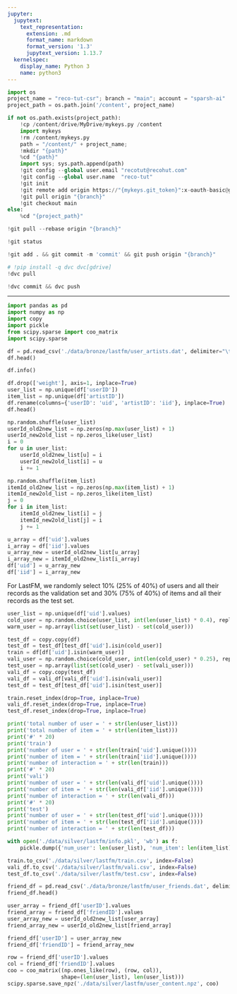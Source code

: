 ```yaml
---
jupyter:
  jupytext:
    text_representation:
      extension: .md
      format_name: markdown
      format_version: '1.3'
      jupytext_version: 1.13.7
  kernelspec:
    display_name: Python 3
    name: python3
---
```


```python id="d1o6gvXino6X" executionInfo={"status": "ok", "timestamp": 1629801652998, "user_tz": -330, "elapsed": 950, "user": {"displayName": "Sparsh Agarwal", "photoUrl": "", "userId": "13037694610922482904"}}
import os
project_name = "reco-tut-csr"; branch = "main"; account = "sparsh-ai"
project_path = os.path.join('/content', project_name)
```

```python id="8MpUlXlWny29" colab={"base_uri": "https://localhost:8080/"} executionInfo={"status": "ok", "timestamp": 1629801655924, "user_tz": -330, "elapsed": 2937, "user": {"displayName": "Sparsh Agarwal", "photoUrl": "", "userId": "13037694610922482904"}} outputId="949ca5b7-8ff1-452a-936f-f4d300ba55c5"
if not os.path.exists(project_path):
    !cp /content/drive/MyDrive/mykeys.py /content
    import mykeys
    !rm /content/mykeys.py
    path = "/content/" + project_name; 
    !mkdir "{path}"
    %cd "{path}"
    import sys; sys.path.append(path)
    !git config --global user.email "recotut@recohut.com"
    !git config --global user.name  "reco-tut"
    !git init
    !git remote add origin https://"{mykeys.git_token}":x-oauth-basic@github.com/"{account}"/"{project_name}".git
    !git pull origin "{branch}"
    !git checkout main
else:
    %cd "{project_path}"
```

```python id="ochl7m4B-XB3"
!git pull --rebase origin "{branch}"
```

```python id="jrUWb0jiny3G"
!git status
```

```python id="MpYWa13ony3I" colab={"base_uri": "https://localhost:8080/"} executionInfo={"status": "ok", "timestamp": 1629804411250, "user_tz": -330, "elapsed": 1997, "user": {"displayName": "Sparsh Agarwal", "photoUrl": "", "userId": "13037694610922482904"}} outputId="fd09ac32-7a59-47c6-9cae-aaf74975fbd3"
!git add . && git commit -m 'commit' && git push origin "{branch}"
```

```python id="XlHj9DTvojCE"
# !pip install -q dvc dvc[gdrive]
!dvc pull
```

```python id="yyixkXS6yuHZ"
!dvc commit && dvc push
```

<!-- #region id="EVK1iRiDlLai" -->
---
<!-- #endregion -->

```python id="XmZkWNGpwppR" executionInfo={"status": "ok", "timestamp": 1629802118482, "user_tz": -330, "elapsed": 668, "user": {"displayName": "Sparsh Agarwal", "photoUrl": "", "userId": "13037694610922482904"}}
import pandas as pd
import numpy as np
import copy
import pickle
from scipy.sparse import coo_matrix
import scipy.sparse
```

```python colab={"base_uri": "https://localhost:8080/", "height": 204} id="qYkIMHIRlUUk" executionInfo={"status": "ok", "timestamp": 1629804339670, "user_tz": -330, "elapsed": 594, "user": {"displayName": "Sparsh Agarwal", "photoUrl": "", "userId": "13037694610922482904"}} outputId="52ccd769-b811-4275-a222-8b15b548bd3d"
df = pd.read_csv('./data/bronze/lastfm/user_artists.dat', delimiter="\t", header=0, dtype=np.int32)
df.head()
```

```python colab={"base_uri": "https://localhost:8080/"} id="e807uoHVwv6a" executionInfo={"status": "ok", "timestamp": 1629804340954, "user_tz": -330, "elapsed": 12, "user": {"displayName": "Sparsh Agarwal", "photoUrl": "", "userId": "13037694610922482904"}} outputId="fe7dba9b-ec4d-4860-b6fc-221ed330075f"
df.info()
```

```python colab={"base_uri": "https://localhost:8080/", "height": 204} id="C_1YoJJpwwbb" executionInfo={"status": "ok", "timestamp": 1629804344987, "user_tz": -330, "elapsed": 18, "user": {"displayName": "Sparsh Agarwal", "photoUrl": "", "userId": "13037694610922482904"}} outputId="4a9237a2-2d31-47d3-99ff-e5596fa93e21"
df.drop(['weight'], axis=1, inplace=True)
user_list = np.unique(df['userID'])
item_list = np.unique(df['artistID'])
df.rename(columns={'userID': 'uid', 'artistID': 'iid'}, inplace=True)
df.head()
```

```python id="qbfc0fDcwxco" executionInfo={"status": "ok", "timestamp": 1629804344988, "user_tz": -330, "elapsed": 16, "user": {"displayName": "Sparsh Agarwal", "photoUrl": "", "userId": "13037694610922482904"}}
np.random.shuffle(user_list)
userId_old2new_list = np.zeros(np.max(user_list) + 1)
userId_new2old_list = np.zeros_like(user_list)
i = 0
for u in user_list:
    userId_old2new_list[u] = i
    userId_new2old_list[i] = u
    i += 1

np.random.shuffle(item_list)
itemId_old2new_list = np.zeros(np.max(item_list) + 1)
itemId_new2old_list = np.zeros_like(item_list)
j = 0
for i in item_list:
    itemId_old2new_list[i] = j
    itemId_new2old_list[j] = i
    j += 1

u_array = df['uid'].values
i_array = df['iid'].values
u_array_new = userId_old2new_list[u_array]
i_array_new = itemId_old2new_list[i_array]
df['uid'] = u_array_new
df['iid'] = i_array_new
```

<!-- #region id="Tylz6wWl87F_" -->
For LastFM, we randomly select 10% (25% of 40%) of users and all their records as the validation set and 30% (75% of 40%) of items and all their records as the test set.
<!-- #endregion -->

```python colab={"base_uri": "https://localhost:8080/"} id="0svr0QY9xE9B" executionInfo={"status": "ok", "timestamp": 1629804345591, "user_tz": -330, "elapsed": 618, "user": {"displayName": "Sparsh Agarwal", "photoUrl": "", "userId": "13037694610922482904"}} outputId="6087a58f-03e2-476d-8f59-c00dd10aed53"
user_list = np.unique(df['uid'].values)
cold_user = np.random.choice(user_list, int(len(user_list) * 0.4), replace=False)
warm_user = np.array(list(set(user_list) - set(cold_user)))

test_df = copy.copy(df)
test_df = test_df[test_df['uid'].isin(cold_user)]
train = df[df['uid'].isin(warm_user)]
vali_user = np.random.choice(cold_user, int(len(cold_user) * 0.25), replace=False)
test_user = np.array(list(set(cold_user) - set(vali_user)))
vali_df = copy.copy(test_df)
vali_df = vali_df[vali_df['uid'].isin(vali_user)]
test_df = test_df[test_df['uid'].isin(test_user)]

train.reset_index(drop=True, inplace=True)
vali_df.reset_index(drop=True, inplace=True)
test_df.reset_index(drop=True, inplace=True)

print('total number of user = ' + str(len(user_list)))
print('total number of item = ' + str(len(item_list)))
print('#' * 20)
print('train')
print('number of user = ' + str(len(train['uid'].unique())))
print('number of item = ' + str(len(train['iid'].unique())))
print('number of interaction = ' + str(len(train)))
print('#' * 20)
print('vali')
print('number of user = ' + str(len(vali_df['uid'].unique())))
print('number of item = ' + str(len(vali_df['iid'].unique())))
print('number of interaction = ' + str(len(vali_df)))
print('#' * 20)
print('test')
print('number of user = ' + str(len(test_df['uid'].unique())))
print('number of item = ' + str(len(test_df['iid'].unique())))
print('number of interaction = ' + str(len(test_df)))
```

```python id="i-s9p4AZxE6J" executionInfo={"status": "ok", "timestamp": 1629804355826, "user_tz": -330, "elapsed": 837, "user": {"displayName": "Sparsh Agarwal", "photoUrl": "", "userId": "13037694610922482904"}}
with open('./data/silver/lastfm/info.pkl', 'wb') as f:
    pickle.dump({'num_user': len(user_list), 'num_item': len(item_list)}, f)

train.to_csv('./data/silver/lastfm/train.csv', index=False)
vali_df.to_csv('./data/silver/lastfm/vali.csv', index=False)
test_df.to_csv('./data/silver/lastfm/test.csv', index=False)
```

```python colab={"base_uri": "https://localhost:8080/", "height": 204} id="nllL_RgyyAUl" executionInfo={"status": "ok", "timestamp": 1629804355829, "user_tz": -330, "elapsed": 18, "user": {"displayName": "Sparsh Agarwal", "photoUrl": "", "userId": "13037694610922482904"}} outputId="f563774e-ba60-4eb6-fe68-1c29a6d48935"
friend_df = pd.read_csv('./data/bronze/lastfm/user_friends.dat', delimiter="\t", header=0, dtype=np.int32)
friend_df.head()
```

```python id="MJkMLFd6xE3C" executionInfo={"status": "ok", "timestamp": 1629804356633, "user_tz": -330, "elapsed": 7, "user": {"displayName": "Sparsh Agarwal", "photoUrl": "", "userId": "13037694610922482904"}}
user_array = friend_df['userID'].values
friend_array = friend_df['friendID'].values
user_array_new = userId_old2new_list[user_array]
friend_array_new = userId_old2new_list[friend_array]

friend_df['userID'] = user_array_new
friend_df['friendID'] = friend_array_new

row = friend_df['userID'].values
col = friend_df['friendID'].values
coo = coo_matrix((np.ones_like(row), (row, col)), 
                 shape=(len(user_list), len(user_list)))
scipy.sparse.save_npz('./data/silver/lastfm/user_content.npz', coo)
```

```python id="OvbkW7qk6N7B"

```
